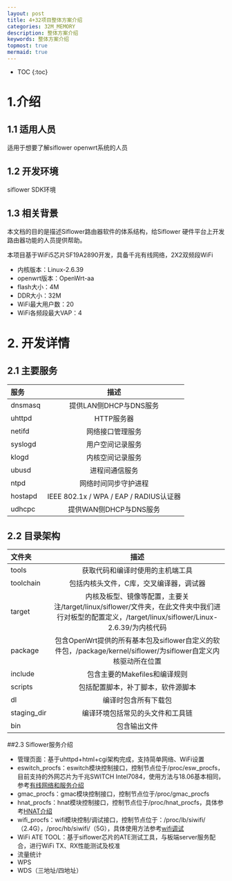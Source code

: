 ```yaml
---
layout: post
title: 4+32项目整体方案介绍
categories: 32M_MEMORY
description: 整体方案介绍
keywords: 整体方案介绍
topmost: true
mermaid: true
---
```


* TOC
{:toc}


# 1.介绍

## 1.1 适用人员

适用于想要了解siflower openwrt系统的人员

## 1.2 开发环境

siflower SDK环境

## 1.3 相关背景

本文档的目的是描述Siflower路由器软件的体系结构，给Siflower 硬件平台上开发路由器功能的人员提供帮助。

本项目基于WiFi5芯片SF19A2890开发，具备千兆有线网络，2X2双频段WiFi
- 内核版本：Linux-2.6.39
- openwrt版本：OpenWrt-aa
- flash大小：4M
- DDR大小：32M
- WiFi最大用户数：20
- WiFi各频段最大VAP：4

# 2. 开发详情
## 2.1 主要服务

| 服务 | 描述 |
| :--- | :---: |
| dnsmasq | 提供LAN侧DHCP与DNS服务 |
| uhttpd | HTTP服务器 |
| netifd | 网络接口管理服务 |
| syslogd | 用户空间记录服务 |
| klogd | 内核空间记录服务 |
| ubusd | 进程间通信服务 |
| ntpd | 网络时间同步守护进程 |
| hostapd | IEEE 802.1x / WPA / EAP / RADIUS认证器 |
| udhcpc | 提供WAN侧DHCP与DNS服务 |

## 2.2 目录架构

| 文件夹 | 描述 |
| :--- | :---: |
|tools | 获取代码和编译时使用的主机端工具 |
| toolchain | 包括内核头文件，C库，交叉编译器，调试器 |
| target | 内核及板型、镜像等配置，主要关注/target/linux/siflower/文件夹，在此文件夹中我们进行对板型的配置定义，/target/linux/siflower/Linux-2.6.39/为内核代码 |
| package | 包含OpenWrt提供的所有基本包及siflower自定义的软件包，/package/kernel/siflower/为siflower自定义内核驱动所在位置 |
| include | 包含主要的Makefiles和编译规则 |
| scripts | 包括配置脚本，补丁脚本，软件源脚本 |
| dl | 编译时包含所有下载包 |
| staging_dir | 编译环境包括常见的头文件和工具链 |
| bin | 包含输出文件 |

##2.3 Siflower服务介绍

- 管理页面：基于uhttpd+html+cgi架构完成，支持简单网络、WiFi设置
- eswitch_procfs：eswitch模块控制接口，控制节点位于/proc/esw_procfs，目前支持的外网芯片为千兆SWITCH Intel7084，使用方法与18.06基本相同，参考[有线网络和服务介绍 ](https://siflower.github.io/2020/09/08/ethernetGuide/#%E7%A7%81%E6%9C%89%E6%8E%A5%E5%8F%A3)
- gmac_procfs：gmac模块控制接口，控制节点位于/proc/gmac_procfs
- hnat_procfs：hnat模块控制接口，控制节点位于/proc/hnat_procfs，具体参考[HNAT介绍](https://siflower.github.io/2020/09/11/hnat_use_guide/)
- wifi_procfs：wifi模块控制/调试接口，控制节点位于：/proc/lb/siwifi/（2.4G），/proc/hb/siwifi/（5G），具体使用方法参考[wifi调试](https://siflower.github.io/2021/11/29/wifi_debug/)
- WiFi ATE TOOL：基于siflower芯片的ATE测试工具，与板端server服务配合，进行WiFi TX、RX性能测试及校准
- 流量统计
- WPS
- WDS（三地址/四地址）
